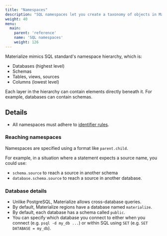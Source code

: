 ```yaml
---
title: "Namespaces"
description: "SQL namespaces let you create a taxonomy of objects in Materialize."
weight: 40
menu:
  main:
    parent: 'reference'
    name: 'SQL namespaces'
    weight: 126
---
```


Materialize mimics SQL standard's namespace hierarchy, which is:

- Databases (highest level)
- Schemas
- Tables, views, sources
- Columns (lowest level)

Each layer in the hierarchy can contain elements directly beneath it. For
example, databases can contain schemas.

## Details

- All namespaces must adhere to [identifier rules](../identifiers).

### Reaching namespaces

Namespaces are specified using a format like `parent.child`.

For example, in a situation where a statement expects a source name, you could
use:

- `schema.source` to reach a source in another schema
- `database.schema.source` to reach a source in another database.

### Database details

- Unlike PostgreSQL, Materialize allows cross-database queries.
- By default, Materialize regions have a database named `materialize`.
- By default, each database has a schema called `public`.
- You can specify which database you connect to either when you connect (e.g.
  `psql -d my_db ...`) or within SQL using `SET` (e.g. `SET DATABASE = my_db`).
